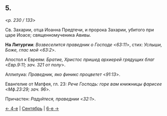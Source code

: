 
## 5.

<*p. 230 / 133*>

Св. Захарии, отца Иоанна Предтечи, и пророка Захарии, убитого при царе Иоасе;
священномученика Авивы. 

**На Литургии**: *Возвеселится праведник о Господе* <*63:11*>, стих: *Услыши, Боже, глас мой* <*63:2*>. 

Апостол к Евреям: *Братие, Христос пришед архиерей грядущих благ* <*Евр.9:11; зач. 321 от полу*>. 

Аллилуиа: *Праведник, яко финикс процветет* <*91:13*>. 

Евангелие от Матфея, гл. 23: *Рече Господь: горе вам книжницы фарисее* <*Мф.23:29; зач. 96*>. 

Причастен: *Радуйтеся, праведнии* <*32:1*>.

[← 4-е](09_04_GMT.ru.md) | [Сентябрь](README.md#5-й) | [6-е →](09_06_GMT.ru.md)
